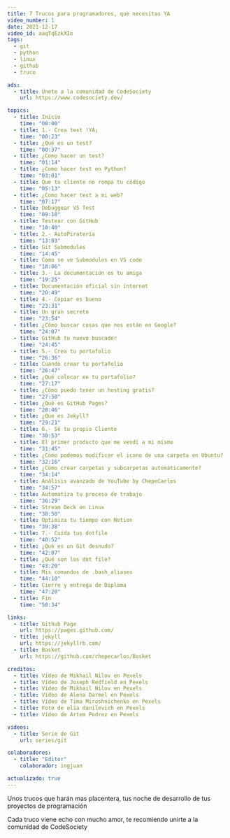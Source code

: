```yaml
---
title: 7 Trucos para programadores, que necesitas YA
video_number: 1
date: 2021-12-17
video_id: aaqTqEzkXIo
tags:
  - git
  - python
  - linux
  - github
  - truco

ads:
  - title: Únete a la comunidad de CodeSociety
    url: https://www.codesociety.dev/

topics:
  - title: Inicio
    time: "00:00"
  - title: 1.- Crea test !YA¡
    time: "00:23"
  - title: ¿Qué es un test?
    time: "00:37"
  - title: ¿Como hacer un test?
    time: "01:14"
  - title: ¿Como hacer test en Python?
    time: "03:01"
  - title: Que tu cliente no rompa tu código
    time: "05:13"
  - title: ¿Como hacer test a mi web?
    time: "07:17"
  - title: Debuggear VS Test
    time: "09:18"
  - title: Testear con GitHub
    time: "10:40"
  - title: 2.- AutoPiratería
    time: "13:03"
  - title: Git Submodules
    time: "14:45"
  - title: Como se ve Submodules en VS code
    time: "18:06"
  - title: 3.- La documentación es tu amiga
    time: "19:25"
  - title: Documentación oficial sin internet
    time: "20:49"
  - title: 4.- Copiar es bueno
    time: "23:31"
  - title: Un gran secreto
    time: "23:54"
  - title: ¿Cómo buscar cosas que nos están en Google?
    time: "24:07"
  - title: GitHub tu nuevo buscador
    time: "24:45"
  - title: 5.- Crea tu portafolio
    time: "26:36"
  - title: Cuando crear tu portafolio
    time: "26:47"
  - title: ¿Qué colocar en tu portafolio?
    time: "27:17"
  - title: ¿Cómo puedo tener un hosting gratis?
    time: "27:50"
  - title: ¿Qué es GitHub Pages?
    time: "28:46"
  - title: ¿Que es Jekyll?
    time: "29:21"
  - title: 6.- Sé tu propio Cliente
    time: "30:53"
  - title: El primer producto que me vendí a mi mismo
    time: "31:45"
  - title: ¿Cómo podemos modificar el icono de una carpeta en Ubuntu?
    time: "32:16"
  - title: ¿Cómo crear carpetas y subcarpetas automáticamente?
    time: "34:14"
  - title: Análisis avanzado de YouTube by ChepeCarlos
    time: "34:57"
  - title: Automatiza tu proceso de trabajo
    time: "36:29"
  - title: Stream Deck en Linux
    time: "38:50"
  - title: Optimiza tu tiempo con Notion
    time: "39:38"
  - title: 7.- Cuida tus dotfile
    time: "40:52"
  - title: ¿Qué es un Git desnudo?
    time: "42:07"
  - title: ¿Qué son los dot file?
    time: "43:20"
  - title: Mis comandos de .bash_aliases
    time: "44:10"
  - title: Cierre y entrega de Diploma
    time: "47:20"
  - title: Fin
    time: "50:34"

links:
  - title: Github Page
    url: https://pages.github.com/
  - title: jekyll
    url: https://jekyllrb.com/
  - title: Basket
    url: https://github.com/chepecarlos/Basket

creditos:
  - title: Vídeo de Mikhail Nilov en Pexels
  - title: Vídeo de Joseph Redfield en Pexels
  - title: Vídeo de Mikhail Nilov en Pexels
  - title: Vídeo de Alena Darmel en Pexels
  - title: Vídeo de Tima Miroshnichenko en Pexels
  - title: Foto de olia danilevich en Pexels
  - title: Vídeo de Artem Podrez en Pexels

videos:
  - title: Serie de Git
    url: series/git

colaboradores:
  - title: "Editor"
    colaborador: ingjuan

actualizado: true
---
```


Unos trucos que harán mas placentera, tus noche de desarrollo de tus proyectos de programación

Cada truco viene echo con mucho amor, te recomiendo unirte a la comunidad de CodeSociety

